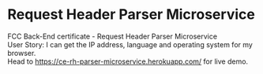 # Request Header Parser Microservice
FCC Back-End certificate - Request Header Parser Microservice <br>
User Story: I can get the IP address, language and operating system for my browser.<br>
Head to https://ce-rh-parser-microservice.herokuapp.com/ for live demo.

